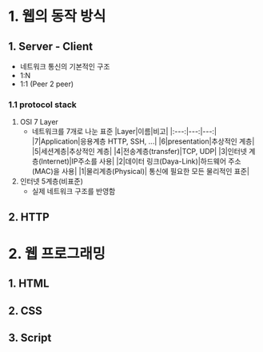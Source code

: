 # 1. 웹의 동작 방식

## 1. Server - Client
- 네트워크 통신의 기본적인 구조
- 1:N
- 1:1 (Peer 2 peer)

### 1.1 protocol stack

1. OSI 7 Layer
    - 네트워크를 7개로 나눈 표준
|Layer|이름|비고|
|:---:|---:|---:|
|7|Application|응용계층 HTTP, SSH, ...| 
|6|presentation|추상적인 계층|
|5|세션계층|추상적인 계층|
|4|전송계층(transfer)|TCP, UDP|
|3|인터넷 계층(Internet)|IP주소를 사용|
|2|데이터 링크(Daya-Link)|하드웨어 주소(MAC)을 사용|
|1|물리계층(Physical)|
통신에 필요한 모든
물리적인 표준|
2. 인터넷 5계층(비표준)
    - 실제 네트워크 구조를 반영함

## 2. HTTP

# 2. 웹 프로그래밍

## 1. HTML

## 2. CSS

## 3. Script